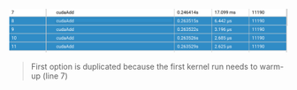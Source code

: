 ![Benchmarking with different block-sizes](image.png)
> First option is duplicated because the first kernel run needs to warm-up (line 7)